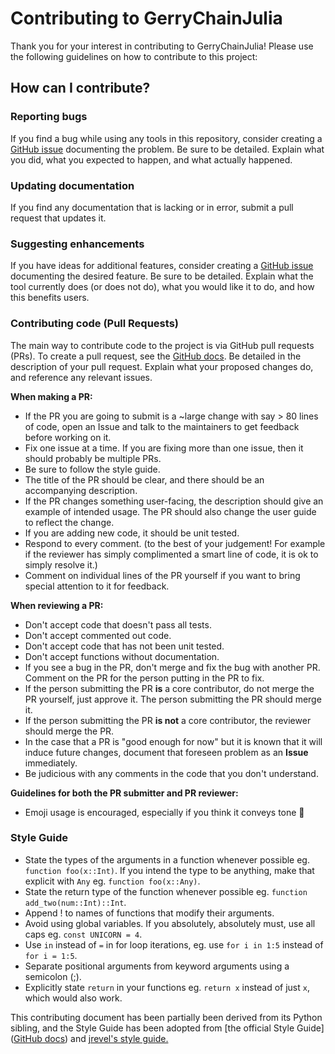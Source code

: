 # Contributing to GerryChainJulia

Thank you for your interest in contributing to GerryChainJulia! Please use the following guidelines on how to contribute to this project:

## How can I contribute?

### Reporting bugs

If you find a bug while using any tools in this repository, consider creating a [GitHub issue](https://github.com/mggg/GerryChainJulia/issues) documenting the problem. Be sure to be detailed. Explain what you did, what you expected to happen, and what actually happened.

### Updating documentation

If you find any documentation that is lacking or in error, submit a pull request that updates it. 

### Suggesting enhancements

If you have ideas for additional features, consider creating a [GitHub issue](https://github.com/mggg/GerryChainJulia/issues) documenting the desired feature. Be sure to be detailed. Explain what the tool currently does (or does not do), what you would like it to do, and how this benefits users.

### Contributing code (Pull Requests)

The main way to contribute code to the project is via GitHub pull requests (PRs). To create a pull request, see the [GitHub
docs](https://help.github.com/articles/creating-a-pull-request/). Be detailed in the description of your pull request. Explain what your proposed changes do, and reference any relevant issues.

**When making a PR:**

- If the PR you are going to submit is a ~large change with say > 80 lines of code, open an Issue and talk to the maintainers to get feedback before working on it. 
- Fix one issue at a time. If you are fixing more than one issue, then it should probably be multiple PRs.
- Be sure to follow the style guide.
- The title of the PR should be clear, and there should be an accompanying description. 
- If the PR changes something user-facing, the description should give an example of intended usage. The PR should also change the user guide to reflect the change.
- If you are adding new code, it should be unit tested.
- Respond to every comment. (to the best of your judgement! For example if the reviewer has simply complimented a smart line of code, it is ok to simply resolve it.)
- Comment on individual lines of the PR yourself if you want to bring special attention to it for feedback.

**When reviewing a PR:**

- Don't accept code that doesn't pass all tests.
- Don't accept commented out code.
- Don't accept code that has not been unit tested.
- Don't accept functions without documentation.
- If you see a bug in the PR, don't merge and fix the bug with another PR. Comment on the PR for the person putting in the PR to fix.
- If the person submitting the PR **is** a core contributor, do not merge the PR yourself, just approve it. The person submitting the PR should merge it.
- If the person submitting the PR **is not** a core contributor, the reviewer should merge the PR. 
- In the case that a PR is "good enough for now" but it is known that it will induce future changes, document that foreseen problem as an **Issue** immediately.
- Be judicious with any comments in the code that you don't understand.

**Guidelines for both the PR submitter and PR reviewer:**

- Emoji usage is encouraged, especially if you think it conveys tone 🙂

### Style Guide
* State the types of the arguments in a function whenever possible eg. `function foo(x::Int)`. If you intend the type to be anything, make that explicit with `Any` eg. `function foo(x::Any)`.
* State the return type of the function whenever possible eg. `function add_two(num::Int)::Int`.
* Append ! to names of functions that modify their arguments.
* Avoid using global variables. If you absolutely, absolutely must, use all caps eg. `const UNICORN = 4`.
* Use `in` instead of `=` in for loop iterations, eg. use `for i in 1:5` instead of `for i = 1:5`.
* Separate positional arguments from keyword arguments using a semicolon (;).
* Explicitly state `return` in your functions eg. `return x` instead of just `x`, which would also work.

This contributing document has been partially been derived from its Python sibling, and the Style Guide has been adopted from [the official Style Guide]([GitHub
docs](https://help.github.com/articles/creating-a-pull-request/)) and [jrevel's style guide.](https://docs.julialang.org/en/v1/manual/style-guide/index.html)

